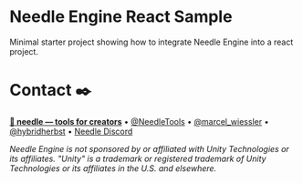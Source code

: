 # Needle Engine React Sample

Minimal starter project showing how to integrate Needle Engine into a react project.

# Contact ✒️
<b>[🌵 needle — tools for creators](https://needle.tools)</b> • 
[@NeedleTools](https://twitter.com/NeedleTools) • 
[@marcel_wiessler](https://twitter.com/marcel_wiessler) • 
[@hybridherbst](https://twitter.com/hybridherbst) • 
[Needle Discord](https://discord.needle.tools)

*Needle Engine is not sponsored by or affiliated with Unity Technologies or its affiliates. "Unity" is a trademark or registered trademark of Unity Technologies or its affiliates in the U.S. and elsewhere.*
